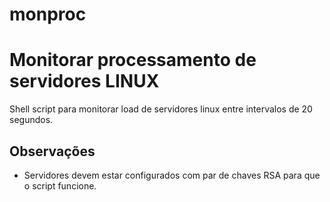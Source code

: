 monproc
===============

Monitorar processamento de servidores LINUX 
===============
Shell script para monitorar load de servidores linux entre intervalos de 20 segundos.

Observações
-------
* Servidores devem estar configurados com par de chaves RSA para que o script funcione.
